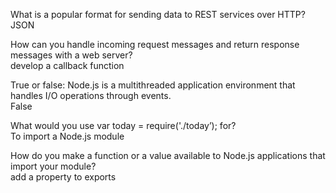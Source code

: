 
What is a popular format for sending data to REST services over HTTP?<br>
JSON

How can you handle incoming request messages and return response messages with a web server?<br>
develop a callback function

True or false: Node.js is a multithreaded application environment that handles I/O operations through events.<br>
False

What would you use var today = require('./today’); for?<br>
To import a Node.js module

How do you make a function or a value available to Node.js applications that import your module?<br>
add a property to exports

